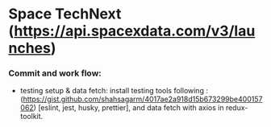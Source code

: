 # Space TechNext (https://api.spacexdata.com/v3/launches)

### Commit and work flow:

- testing setup & data fetch: install testing tools following : (https://gist.github.com/shahsagarm/4017ae2a918d15b673299be400157062) [eslint, jest, husky, prettier], and data fetch with axios in redux-toolkit.
